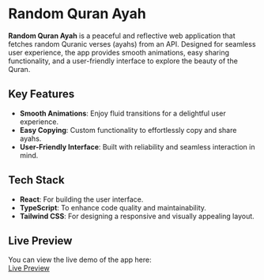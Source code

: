 # Random Quran Ayah

**Random Quran Ayah** is a peaceful and reflective web application that fetches random Quranic verses (ayahs) from an API. Designed for seamless user experience, the app provides smooth animations, easy sharing functionality, and a user-friendly interface to explore the beauty of the Quran.

## Key Features

- **Smooth Animations**: Enjoy fluid transitions for a delightful user experience.
- **Easy Copying**: Custom functionality to effortlessly copy and share ayahs.
- **User-Friendly Interface**: Built with reliability and seamless interaction in mind.

## Tech Stack

- **React**: For building the user interface.
- **TypeScript**: To enhance code quality and maintainability.
- **Tailwind CSS**: For designing a responsive and visually appealing layout.

## Live Preview

You can view the live demo of the app here:  
[Live Preview](https://random-quran-ayah-by-jareer.vercel.app/)

